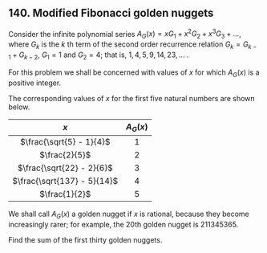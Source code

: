 ## 140. Modified Fibonacci golden nuggets

Consider the infinite polynomial series $A_G(x) = xG_1 + x^2G_2 + x^3G_3 + ...$, where $G_k$ is the $k$ th term of the second order recurrence relation $G_k = G_{k-1} + G_{k-2}$, $G_1 = 1$ and $G_2 = 4$; that is, $1, 4, 5, 9, 14, 23, ...$ .

For this problem we shall be concerned with values of $x$ for which $A_G(x)$ is a positive integer.

The corresponding values of $x$ for the first five natural numbers are shown below.

$x$ | $A_G(x)$
:-: | :-:
$\frac{\sqrt{5} - 1}{4}$ | 1
$\frac{2}{5}$ | 2
$\frac{\sqrt{22} - 2}{6}$ | 3
$\frac{\sqrt{137} - 5}{14}$ | 4
$\frac{1}{2}$ | 5

We shall call $A_G(x)$ a golden nugget if $x$ is rational, because they become increasingly rarer; for example, the 20th golden nugget is 211345365.

Find the sum of the first thirty golden nuggets.
